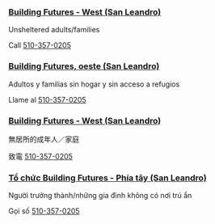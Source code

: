 <RenderIf language="default">

### [Building Futures - West (San Leandro)](https://bfwc.org)

Unsheltered adults/families

Call [510-357-0205](tel:+1-510-357-0205)

</RenderIf>
<RenderIf language="es">
 
 ### [Building Futures, oeste (San Leandro)](https://bfwc.org)

Adultos y familias sin hogar y sin acceso a refugios

Llame al [510-357-0205](tel:+1-510-357-0205)

</RenderIf>
<RenderIf language="zh">

### [Building Futures - West (San Leandro)](https://bfwc.org)

無居所的成年人／家庭

致電 [510-357-0205](tel:+1-510-357-0205)

</RenderIf>
<RenderIf language="vi">

### [Tổ chức Building Futures - Phía tây (San Leandro)](https://bfwc.org)

Người trưởng thành/những gia đình không có nơi trú ẩn

Gọi số [510-357-0205](tel:+1-510-357-0205)

</RenderIf>
